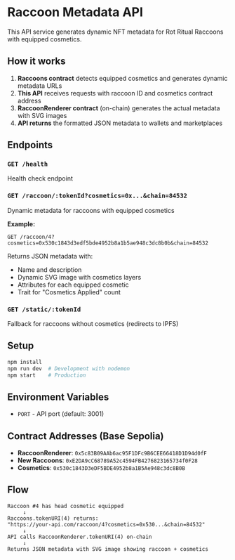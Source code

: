 # Raccoon Metadata API

This API service generates dynamic NFT metadata for Rot Ritual Raccoons with equipped cosmetics.

## How it works

1. **Raccoons contract** detects equipped cosmetics and generates dynamic metadata URLs
2. **This API** receives requests with raccoon ID and cosmetics contract address  
3. **RaccoonRenderer contract** (on-chain) generates the actual metadata with SVG images
4. **API returns** the formatted JSON metadata to wallets and marketplaces

## Endpoints

### `GET /health`
Health check endpoint

### `GET /raccoon/:tokenId?cosmetics=0x...&chain=84532`
Dynamic metadata for raccoons with equipped cosmetics

**Example:**
```
GET /raccoon/4?cosmetics=0x530c1843d3edf5bde4952b8a1b5ae948c3dc8b0b&chain=84532
```

Returns JSON metadata with:
- Name and description
- Dynamic SVG image with cosmetics layers
- Attributes for each equipped cosmetic
- Trait for "Cosmetics Applied" count

### `GET /static/:tokenId` 
Fallback for raccoons without cosmetics (redirects to IPFS)

## Setup

```bash
npm install
npm run dev  # Development with nodemon
npm start    # Production
```

## Environment Variables

- `PORT` - API port (default: 3001)

## Contract Addresses (Base Sepolia)

- **RaccoonRenderer**: `0x5c83B09AAb6ac95F1DFc9B6CEE66418D1D94d0fF`
- **New Raccoons**: `0xE2DA9cC68789A52c4594FB4276823165734f0F28` 
- **Cosmetics**: `0x530c1843D3eDF5BDE4952b8a1B5Ae948c3dc8B0B`

## Flow

```
Raccoon #4 has head cosmetic equipped
     ↓
Raccoons.tokenURI(4) returns:
"https://your-api.com/raccoon/4?cosmetics=0x530...&chain=84532"
     ↓  
API calls RaccoonRenderer.tokenURI(4) on-chain
     ↓
Returns JSON metadata with SVG image showing raccoon + cosmetics
```